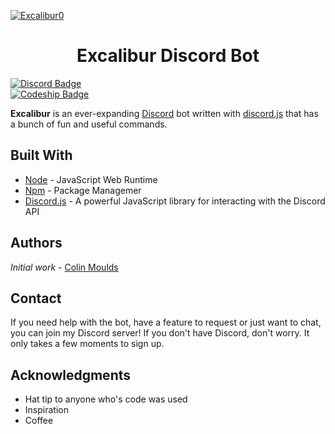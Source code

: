 [![Excalibur0](https://cdn.discordapp.com/attachments/344267951060549643/344289805254787074/excalibur-bot.png)](https://discord.gg/e6PD9hU)

<h1 align="center">Excalibur Discord Bot</h1>

[![Discord Badge](https://discordapp.com/api/guilds/344230387503071233/embed.png)](https://discord.gg/e6PD9hU)
<br>
[![Codeship Badge](https://app.codeship.com/projects/b1c2afe0-5e06-0135-9f7a-4e783b460597/status)](https://codeship.com/)

**Excalibur** is an ever-expanding [Discord](http://discordapp.com) bot written with [discord.js](https://discord.js.org/#/) that has a bunch of fun and useful commands.

## Built With

* [Node](https://github.com/nodejs/node/blob/master/README.md) - JavaScript Web Runtime 
* [Npm](https://github.com/npm/npm) - Package Managemer
* [Discord.js](https://github.com/hydrabolt/discord.js) - A powerful JavaScript library for interacting with the Discord API
## Authors

*Initial work* - [Colin Moulds](https://github.com/ColinMoulds)

## Contact
If you need help with the bot, have a feature to request or just want to chat, you can join my Discord server! If you don't have Discord, don't worry. It only takes a few moments to sign up.

## Acknowledgments

* Hat tip to anyone who's code was used
* Inspiration
* Coffee